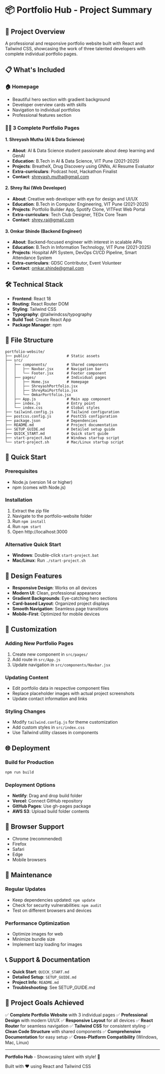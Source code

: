 # 📦 Portfolio Hub - Project Summary

## 🎯 Project Overview

A professional and responsive portfolio website built with React and Tailwind CSS, showcasing the work of three talented developers with complete individual portfolio pages.

## 📋 What's Included

### 🏠 **Homepage**
- Beautiful hero section with gradient background
- Developer overview cards with skills
- Navigation to individual portfolios
- Professional features section

### 👨‍💻 **3 Complete Portfolio Pages**

#### 1. Shreyash Mutha (AI & Data Science)
- **About**: AI & Data Science student passionate about deep learning and GenAI
- **Education**: B.Tech in AI & Data Science, VIT Pune (2021-2025)
- **Projects**: BreatheX, Drug Discovery using GNNs, AI Resume Evaluator
- **Extra-curriculars**: Podcast host, Hackathon Finalist
- **Contact**: shreyash.mutha@gmail.com

#### 2. Shrey Rai (Web Developer)
- **About**: Creative web developer with eye for design and UI/UX
- **Education**: B.Tech in Computer Engineering, VIT Pune (2021-2025)
- **Projects**: Portfolio Builder App, Spotify Clone, VITFest Web Portal
- **Extra-curriculars**: Tech Club Designer, TEDx Core Team
- **Contact**: shrey.rai@gmail.com

#### 3. Omkar Shinde (Backend Engineer)
- **About**: Backend-focused engineer with interest in scalable APIs
- **Education**: B.Tech in Information Technology, VIT Pune (2021-2025)
- **Projects**: Hospital API System, DevOps CI/CD Pipeline, Smart Attendance System
- **Extra-curriculars**: GDSC Contributor, Event Volunteer
- **Contact**: omkar.shinde@gmail.com

## 🛠️ Technical Stack

- **Frontend**: React 18
- **Routing**: React Router DOM
- **Styling**: Tailwind CSS
- **Typography**: @tailwindcss/typography
- **Build Tool**: Create React App
- **Package Manager**: npm

## 📁 File Structure

```
portfolio-website/
├── public/                 # Static assets
├── src/
│   ├── components/         # Shared components
│   │   ├── Navbar.jsx      # Navigation bar
│   │   └── Footer.jsx      # Footer component
│   ├── pages/              # Individual pages
│   │   ├── Home.jsx        # Homepage
│   │   ├── ShreyashPortfolio.jsx
│   │   ├── ShreyRaiPortfolio.jsx
│   │   └── OmkarPortfolio.jsx
│   ├── App.js              # Main app component
│   ├── index.js            # Entry point
│   └── index.css           # Global styles
├── tailwind.config.js      # Tailwind configuration
├── postcss.config.js       # PostCSS configuration
├── package.json            # Dependencies
├── README.md               # Project documentation
├── SETUP_GUIDE.md          # Detailed setup guide
├── QUICK_START.md          # Quick start guide
├── start-project.bat       # Windows startup script
└── start-project.sh        # Mac/Linux startup script
```

## 🚀 Quick Start

### Prerequisites
- Node.js (version 14 or higher)
- npm (comes with Node.js)

### Installation
1. Extract the zip file
2. Navigate to the portfolio-website folder
3. Run `npm install`
4. Run `npm start`
5. Open http://localhost:3000

### Alternative Quick Start
- **Windows**: Double-click `start-project.bat`
- **Mac/Linux**: Run `./start-project.sh`

## 🎨 Design Features

- **Responsive Design**: Works on all devices
- **Modern UI**: Clean, professional appearance
- **Gradient Backgrounds**: Eye-catching hero sections
- **Card-based Layout**: Organized project displays
- **Smooth Navigation**: Seamless page transitions
- **Mobile-First**: Optimized for mobile devices

## 🔧 Customization

### Adding New Portfolio Pages
1. Create new component in `src/pages/`
2. Add route in `src/App.js`
3. Update navigation in `src/components/Navbar.jsx`

### Updating Content
- Edit portfolio data in respective component files
- Replace placeholder images with actual project screenshots
- Update contact information and links

### Styling Changes
- Modify `tailwind.config.js` for theme customization
- Add custom styles in `src/index.css`
- Use Tailwind utility classes in components

## 🌐 Deployment

### Build for Production
```bash
npm run build
```

### Deployment Options
- **Netlify**: Drag and drop build folder
- **Vercel**: Connect GitHub repository
- **GitHub Pages**: Use gh-pages package
- **AWS S3**: Upload build folder contents

## 📱 Browser Support

- Chrome (recommended)
- Firefox
- Safari
- Edge
- Mobile browsers

## 🔄 Maintenance

### Regular Updates
- Keep dependencies updated: `npm update`
- Check for security vulnerabilities: `npm audit`
- Test on different browsers and devices

### Performance Optimization
- Optimize images for web
- Minimize bundle size
- Implement lazy loading for images

## 📞 Support & Documentation

- **Quick Start**: `QUICK_START.md`
- **Detailed Setup**: `SETUP_GUIDE.md`
- **Project Info**: `README.md`
- **Troubleshooting**: See SETUP_GUIDE.md

## 🎯 Project Goals Achieved

✅ **Complete Portfolio Website** with 3 individual pages
✅ **Professional Design** with modern UI/UX
✅ **Responsive Layout** for all devices
✅ **React Router** for seamless navigation
✅ **Tailwind CSS** for consistent styling
✅ **Clean Code Structure** with shared components
✅ **Comprehensive Documentation** for easy setup
✅ **Cross-Platform Compatibility** (Windows, Mac, Linux)

---

**Portfolio Hub** - Showcasing talent with style! 🚀

Built with ❤️ using React and Tailwind CSS 